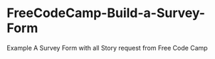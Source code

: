 # FreeCodeCamp-Build-a-Survey-Form
Example A Survey Form with all Story request from Free Code Camp
